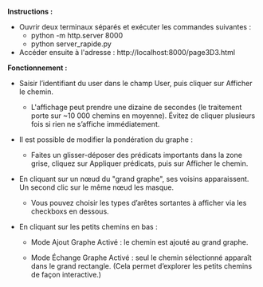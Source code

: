 **Instructions :**
- Ouvrir deux terminaux séparés et exécuter les commandes suivantes :
  * python -m http.server 8000
  * python server_rapide.py
- Accéder ensuite à l'adresse : http://localhost:8000/page3D3.html

**Fonctionnement :**
- Saisir l’identifiant du user dans le champ User, puis cliquer sur Afficher le chemin.
   * L'affichage peut prendre une dizaine de secondes (le traitement porte sur ~10 000 chemins en moyenne). Évitez de cliquer plusieurs fois si rien ne s’affiche immédiatement.

- Il est possible de modifier la pondération du graphe :
  * Faites un glisser-déposer des prédicats importants dans la zone grise, cliquez sur Appliquer prédicats, puis sur Afficher le chemin.

- En cliquant sur un nœud du "grand graphe", ses voisins apparaissent. Un second clic sur le même nœud les masque.
  * Vous pouvez choisir les types d’arêtes sortantes à afficher via les checkboxs en dessous.

- En cliquant sur les petits chemins en bas :
  * Mode Ajout Graphe Activé : le chemin est ajouté au grand graphe.

  * Mode Échange Graphe Activé : seul le chemin sélectionné apparaît dans le grand rectangle.
(Cela permet d’explorer les petits chemins de façon interactive.)
